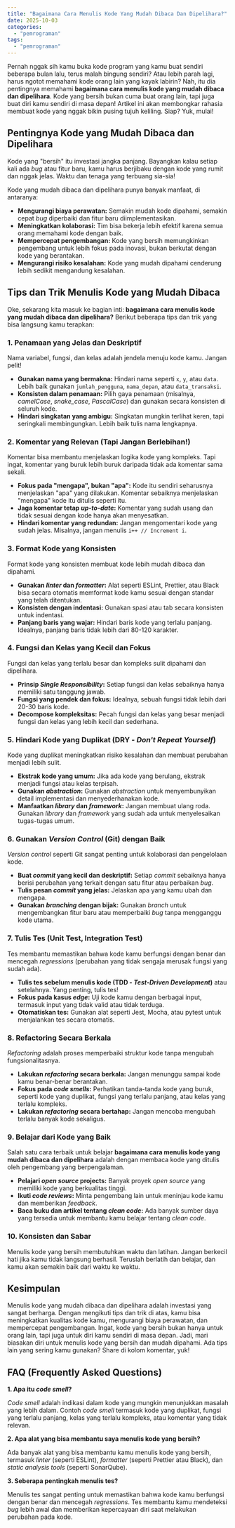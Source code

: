 ```yaml
---
title: "Bagaimana Cara Menulis Kode Yang Mudah Dibaca Dan Dipelihara?"
date: 2025-10-03
categories: 
  - "pemrograman"
tags: 
  - "pemrograman"
---
```


Pernah nggak sih kamu buka kode program yang kamu buat sendiri beberapa bulan lalu, terus malah bingung sendiri? Atau lebih parah lagi, harus ngotot memahami kode orang lain yang kayak labirin? Nah, itu dia pentingnya memahami **bagaimana cara menulis kode yang mudah dibaca dan dipelihara**. Kode yang bersih bukan cuma buat orang lain, tapi juga buat diri kamu sendiri di masa depan! Artikel ini akan membongkar rahasia membuat kode yang nggak bikin pusing tujuh keliling. Siap? Yuk, mulai!

## Pentingnya Kode yang Mudah Dibaca dan Dipelihara

Kode yang "bersih" itu investasi jangka panjang. Bayangkan kalau setiap kali ada _bug_ atau fitur baru, kamu harus berjibaku dengan kode yang rumit dan nggak jelas. Waktu dan tenaga yang terbuang sia-sia!

Kode yang mudah dibaca dan dipelihara punya banyak manfaat, di antaranya:

- **Mengurangi biaya perawatan:** Semakin mudah kode dipahami, semakin cepat _bug_ diperbaiki dan fitur baru diimplementasikan.
- **Meningkatkan kolaborasi:** Tim bisa bekerja lebih efektif karena semua orang memahami kode dengan baik.
- **Mempercepat pengembangan:** Kode yang bersih memungkinkan pengembang untuk lebih fokus pada inovasi, bukan berkutat dengan kode yang berantakan.
- **Mengurangi risiko kesalahan:** Kode yang mudah dipahami cenderung lebih sedikit mengandung kesalahan.

## Tips dan Trik Menulis Kode yang Mudah Dibaca

Oke, sekarang kita masuk ke bagian inti: **bagaimana cara menulis kode yang mudah dibaca dan dipelihara?** Berikut beberapa tips dan trik yang bisa langsung kamu terapkan:

### 1\. Penamaan yang Jelas dan Deskriptif

Nama variabel, fungsi, dan kelas adalah jendela menuju kode kamu. Jangan pelit!

- **Gunakan nama yang bermakna:** Hindari nama seperti `x`, `y`, atau `data`. Lebih baik gunakan `jumlah_pengguna`, `nama_depan`, atau `data_transaksi`.
- **Konsisten dalam penamaan:** Pilih gaya penamaan (misalnya, _camelCase_, _snake\_case_, _PascalCase_) dan gunakan secara konsisten di seluruh kode.
- **Hindari singkatan yang ambigu:** Singkatan mungkin terlihat keren, tapi seringkali membingungkan. Lebih baik tulis nama lengkapnya.

### 2\. Komentar yang Relevan (Tapi Jangan Berlebihan!)

Komentar bisa membantu menjelaskan logika kode yang kompleks. Tapi ingat, komentar yang buruk lebih buruk daripada tidak ada komentar sama sekali.

- **Fokus pada "mengapa", bukan "apa":** Kode itu sendiri seharusnya menjelaskan "apa" yang dilakukan. Komentar sebaiknya menjelaskan "mengapa" kode itu ditulis seperti itu.
- **Jaga komentar tetap _up-to-date_:** Komentar yang sudah usang dan tidak sesuai dengan kode hanya akan menyesatkan.
- **Hindari komentar yang redundan:** Jangan mengomentari kode yang sudah jelas. Misalnya, jangan menulis `i++ // Increment i`.

### 3\. Format Kode yang Konsisten

Format kode yang konsisten membuat kode lebih mudah dibaca dan dipahami.

- **Gunakan _linter_ dan _formatter_:** Alat seperti ESLint, Prettier, atau Black bisa secara otomatis memformat kode kamu sesuai dengan standar yang telah ditentukan.
- **Konsisten dengan indentasi:** Gunakan spasi atau tab secara konsisten untuk indentasi.
- **Panjang baris yang wajar:** Hindari baris kode yang terlalu panjang. Idealnya, panjang baris tidak lebih dari 80-120 karakter.

### 4\. Fungsi dan Kelas yang Kecil dan Fokus

Fungsi dan kelas yang terlalu besar dan kompleks sulit dipahami dan dipelihara.

- **Prinsip _Single Responsibility_:** Setiap fungsi dan kelas sebaiknya hanya memiliki satu tanggung jawab.
- **Fungsi yang pendek dan fokus:** Idealnya, sebuah fungsi tidak lebih dari 20-30 baris kode.
- **Decompose kompleksitas:** Pecah fungsi dan kelas yang besar menjadi fungsi dan kelas yang lebih kecil dan sederhana.

### 5\. Hindari Kode yang Duplikat (DRY - _Don't Repeat Yourself_)

Kode yang duplikat meningkatkan risiko kesalahan dan membuat perubahan menjadi lebih sulit.

- **Ekstrak kode yang umum:** Jika ada kode yang berulang, ekstrak menjadi fungsi atau kelas terpisah.
- **Gunakan _abstraction_:** Gunakan _abstraction_ untuk menyembunyikan detail implementasi dan menyederhanakan kode.
- **Manfaatkan _library_ dan _framework_:** Jangan membuat ulang roda. Gunakan _library_ dan _framework_ yang sudah ada untuk menyelesaikan tugas-tugas umum.

### 6\. Gunakan _Version Control_ (Git) dengan Baik

_Version control_ seperti Git sangat penting untuk kolaborasi dan pengelolaan kode.

- **Buat _commit_ yang kecil dan deskriptif:** Setiap _commit_ sebaiknya hanya berisi perubahan yang terkait dengan satu fitur atau perbaikan _bug_.
- **Tulis pesan _commit_ yang jelas:** Jelaskan apa yang kamu ubah dan mengapa.
- **Gunakan _branching_ dengan bijak:** Gunakan _branch_ untuk mengembangkan fitur baru atau memperbaiki _bug_ tanpa mengganggu kode utama.

### 7\. Tulis Tes (Unit Test, Integration Test)

Tes membantu memastikan bahwa kode kamu berfungsi dengan benar dan mencegah _regressions_ (perubahan yang tidak sengaja merusak fungsi yang sudah ada).

- **Tulis tes sebelum menulis kode (TDD - _Test-Driven Development_)** atau setelahnya. Yang penting, tulis tes!
- **Fokus pada kasus _edge_:** Uji kode kamu dengan berbagai input, termasuk input yang tidak valid atau tidak terduga.
- **Otomatiskan tes:** Gunakan alat seperti Jest, Mocha, atau pytest untuk menjalankan tes secara otomatis.

### 8\. Refactoring Secara Berkala

_Refactoring_ adalah proses memperbaiki struktur kode tanpa mengubah fungsionalitasnya.

- **Lakukan _refactoring_ secara berkala:** Jangan menunggu sampai kode kamu benar-benar berantakan.
- **Fokus pada _code smells_:** Perhatikan tanda-tanda kode yang buruk, seperti kode yang duplikat, fungsi yang terlalu panjang, atau kelas yang terlalu kompleks.
- **Lakukan _refactoring_ secara bertahap:** Jangan mencoba mengubah terlalu banyak kode sekaligus.

### 9\. Belajar dari Kode yang Baik

Salah satu cara terbaik untuk belajar **bagaimana cara menulis kode yang mudah dibaca dan dipelihara** adalah dengan membaca kode yang ditulis oleh pengembang yang berpengalaman.

- **Pelajari _open source_ projects:** Banyak proyek _open source_ yang memiliki kode yang berkualitas tinggi.
- **Ikuti _code reviews_:** Minta pengembang lain untuk meninjau kode kamu dan memberikan _feedback_.
- **Baca buku dan artikel tentang _clean code_:** Ada banyak sumber daya yang tersedia untuk membantu kamu belajar tentang _clean code_.

### 10\. Konsisten dan Sabar

Menulis kode yang bersih membutuhkan waktu dan latihan. Jangan berkecil hati jika kamu tidak langsung berhasil. Teruslah berlatih dan belajar, dan kamu akan semakin baik dari waktu ke waktu.

## Kesimpulan

Menulis kode yang mudah dibaca dan dipelihara adalah investasi yang sangat berharga. Dengan mengikuti tips dan trik di atas, kamu bisa meningkatkan kualitas kode kamu, mengurangi biaya perawatan, dan mempercepat pengembangan. Ingat, kode yang bersih bukan hanya untuk orang lain, tapi juga untuk diri kamu sendiri di masa depan. Jadi, mari biasakan diri untuk menulis kode yang bersih dan mudah dipahami. Ada tips lain yang sering kamu gunakan? Share di kolom komentar, yuk!

## FAQ (Frequently Asked Questions)

**1\. Apa itu _code smell_?**

_Code smell_ adalah indikasi dalam kode yang mungkin menunjukkan masalah yang lebih dalam. Contoh _code smell_ termasuk kode yang duplikat, fungsi yang terlalu panjang, kelas yang terlalu kompleks, atau komentar yang tidak relevan.

**2\. Apa alat yang bisa membantu saya menulis kode yang bersih?**

Ada banyak alat yang bisa membantu kamu menulis kode yang bersih, termasuk _linter_ (seperti ESLint), _formatter_ (seperti Prettier atau Black), dan _static analysis tools_ (seperti SonarQube).

**3\. Seberapa pentingkah menulis tes?**

Menulis tes sangat penting untuk memastikan bahwa kode kamu berfungsi dengan benar dan mencegah _regressions_. Tes membantu kamu mendeteksi _bug_ lebih awal dan memberikan kepercayaan diri saat melakukan perubahan pada kode.
